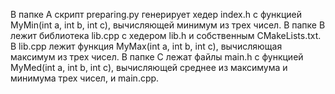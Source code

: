 В папке A скрипт preparing.py генерирует хедер index.h с функцией MyMin(int a, int b, int c), вычисляющей минимум из трех чисел.
В папке B лежит библиотека lib.cpp с хедером lib.h и собственным CMakeLists.txt. В lib.cpp лежит функция MyMax(int a, int b, int c), вычисляющая максимум из трех чисел.
В папке C лежат файлы main.h с функцией MyMed(int a, int b, int c), вычисляющей среднее из максимума и минимума трех чисел, и main.cpp.
